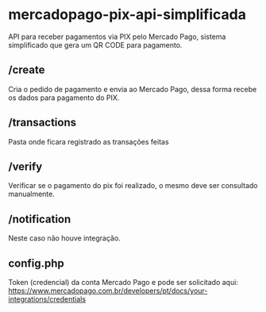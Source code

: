 ﻿# mercadopago-pix-api-simplificada

API para receber pagamentos via PIX pelo Mercado Pago, sistema simplificado que gera um QR CODE para pagamento.


## /create
Cria o pedido de pagamento e envia ao Mercado Pago, dessa forma recebe os dados para pagamento do PIX.

## /transactions
Pasta onde ficara registrado as transações feitas

## /verify
Verificar se o pagamento do pix foi realizado, o mesmo deve ser consultado manualmente.

## /notification
Neste caso não houve integração.

## config.php
Token (credencial) da conta Mercado Pago e pode ser solicitado aqui: https://www.mercadopago.com.br/developers/pt/docs/your-integrations/credentials
